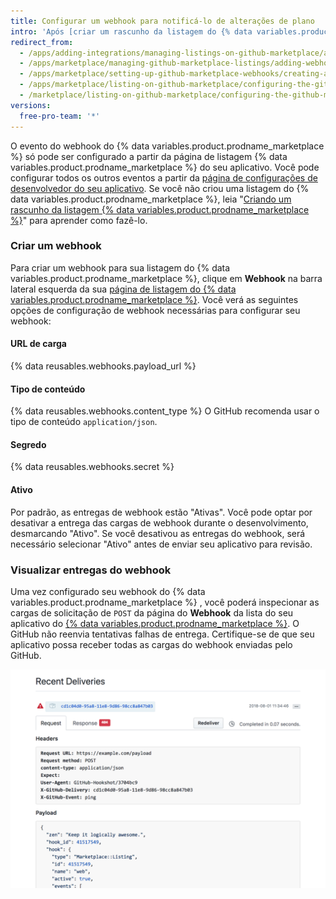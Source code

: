```yaml
---
title: Configurar um webhook para notificá-lo de alterações de plano
intro: 'Após [criar um rascunho da listagem do {% data variables.product.prodname_marketplace %} ](/marketplace/listing-on-github-marketplace/creating-a-draft-github-marketplace-listing/), você pode configurar um webhook que notifica você quando ocorrem alterações nos planos da conta do cliente. Após configurar o webhook, você pode [gerenciar os tipos de evento `marketplace_purchase`](/marketplace/integrating-with-the-github-marketplace-api/github-marketplace-webhook-events/) no seu aplicativo.'
redirect_from:
  - /apps/adding-integrations/managing-listings-on-github-marketplace/adding-webhooks-for-a-github-marketplace-listing/
  - /apps/marketplace/managing-github-marketplace-listings/adding-webhooks-for-a-github-marketplace-listing/
  - /apps/marketplace/setting-up-github-marketplace-webhooks/creating-a-webhook-for-a-github-marketplace-listing/
  - /apps/marketplace/listing-on-github-marketplace/configuring-the-github-marketplace-webhook/
  - /marketplace/listing-on-github-marketplace/configuring-the-github-marketplace-webhook
versions:
  free-pro-team: '*'
---
```




O evento do webhook do {% data variables.product.prodname_marketplace %} só pode ser configurado a partir da página de listagem {% data variables.product.prodname_marketplace %} do seu aplicativo. Você pode configurar todos os outros eventos a partir da [página de configurações de desenvolvedor do seu aplicativo](https://github.com/settings/developers). Se você não criou uma listagem do {% data variables.product.prodname_marketplace %}, leia "[Criando um rascunho da listagem {% data variables.product.prodname_marketplace %}](/marketplace/listing-on-github-marketplace/creating-a-draft-github-marketplace-listing/)" para aprender como fazê-lo.

### Criar um webhook

Para criar um webhook para sua listagem do {% data variables.product.prodname_marketplace %}, clique em **Webhook** na barra lateral esquerda da sua [página de listagem do {% data variables.product.prodname_marketplace %}](https://github.com/marketplace/manage). Você verá as seguintes opções de configuração de webhook necessárias para configurar seu webhook:

#### URL de carga

{% data reusables.webhooks.payload_url %}

#### Tipo de conteúdo

{% data reusables.webhooks.content_type %} O GitHub recomenda usar o tipo de conteúdo `application/json`.

#### Segredo

{% data reusables.webhooks.secret %}

#### Ativo

Por padrão, as entregas de webhook estão "Ativas". Você pode optar por desativar a entrega das cargas de webhook durante o desenvolvimento, desmarcando "Ativo". Se você desativou as entregas do webhook, será necessário selecionar "Ativo" antes de enviar seu aplicativo para revisão.

### Visualizar entregas do webhook

Uma vez configurado seu webhook do {% data variables.product.prodname_marketplace %} , você poderá inspecionar as cargas de solicitação de `POST` da página do **Webhook** da lista do seu aplicativo do [{% data variables.product.prodname_marketplace %}](https://github.com/marketplace/manage). O GitHub não reenvia tentativas falhas de entrega. Certifique-se de que seu aplicativo possa receber todas as cargas do webhook enviadas pelo GitHub.

![Inspecione as entregas recentes do webhook de {% data variables.product.prodname_marketplace %}](/assets/images/marketplace/marketplace_webhook_deliveries.png)
